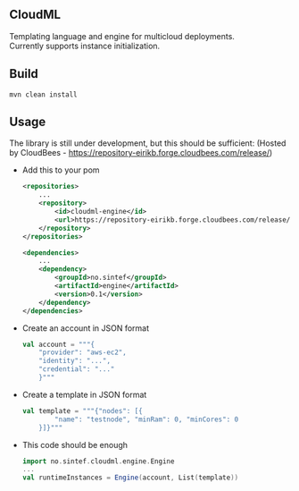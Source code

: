 CloudML
-

Templating language and engine for multicloud deployments.  
Currently supports instance initialization.

Build
--

    mvn clean install

Usage
--

The library is still under development, but this should be sufficient:
(Hosted by CloudBees - https://repository-eirikb.forge.cloudbees.com/release/)  

* Add this to your pom

    ```xml
    <repositories>
        ...
        <repository>
            <id>cloudml-engine</id>
            <url>https://repository-eirikb.forge.cloudbees.com/release/</url>
        </repository>
    </repositories>

    <dependencies>
        ...
        <dependency>
            <groupId>no.sintef</groupId>
            <artifactId>engine</artifactId>
            <version>0.1</version>
        </dependency>
    </dependencies>
    ```

* Create an account in JSON format

    ```scala
    val account = """{
        "provider": "aws-ec2", 
        "identity": "...", 
        "credential": "..."
        }"""
    ```

* Create a template in JSON format

    ```scala
    val template = """{"nodes": [{
            "name": "testnode", "minRam": 0, "minCores": 0
        }]}"""
    ```

* This code should be enough

    ```scala
    import no.sintef.cloudml.engine.Engine
    ...
    val runtimeInstances = Engine(account, List(template))
    ```

